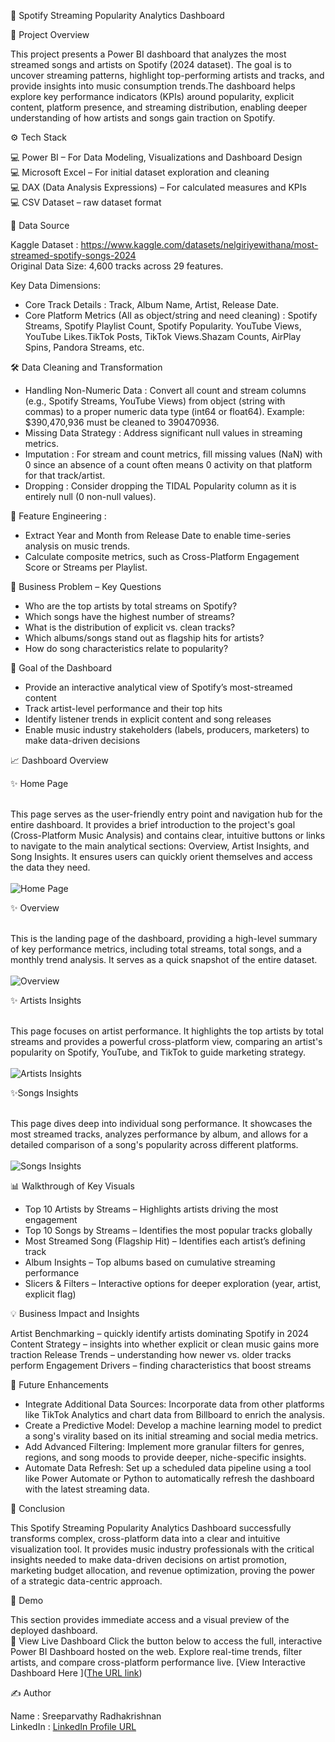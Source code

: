 🎵 Spotify Streaming Popularity Analytics Dashboard

📌 Project Overview

This project presents a Power BI dashboard that analyzes the most streamed songs and artists on Spotify (2024 dataset). The goal is to uncover streaming patterns, highlight top-performing artists and tracks, and provide insights into music consumption trends.The dashboard helps explore key performance indicators (KPIs) around popularity, explicit content, platform presence, and streaming distribution, enabling deeper understanding of how artists and songs gain traction on Spotify.

⚙️ Tech Stack

💻 Power BI – For Data Modeling, Visualizations and Dashboard Design <br>
💻 Microsoft Excel – For initial dataset exploration and cleaning<br>
💻 DAX (Data Analysis Expressions) – For calculated measures and KPIs<br>
💻 CSV Dataset – raw dataset format<br>

📂 Data Source

Kaggle Dataset : https://www.kaggle.com/datasets/nelgiriyewithana/most-streamed-spotify-songs-2024<br>
Original Data Size: 4,600 tracks across 29 features.

Key Data Dimensions:

- Core Track Details : Track, Album Name, Artist, Release Date.
- Core Platform Metrics (All as object/string and need cleaning) : Spotify Streams, Spotify Playlist Count, Spotify Popularity.
YouTube Views, YouTube Likes.TikTok Posts, TikTok Views.Shazam Counts, AirPlay Spins, Pandora Streams, etc.

🛠️ Data Cleaning and Transformation 

- Handling Non-Numeric Data : Convert all count and stream columns (e.g., Spotify Streams, YouTube Views) from object (string with commas) to a proper numeric data type (int64 or float64).
Example: $390,470,936 must be cleaned to 390470936.
- Missing Data Strategy : Address significant null values in streaming metrics.
- Imputation : For stream and count metrics, fill missing values (NaN) with 0 since an absence of a count often means 0 activity on that platform for that track/artist.
- Dropping : Consider dropping the TIDAL Popularity column as it is entirely null (0 non-null values).

📌 Feature Engineering : 

- Extract Year and Month from Release Date to enable time-series analysis on music trends.
- Calculate composite metrics, such as Cross-Platform Engagement Score or Streams per Playlist.

🚀 Business Problem – Key Questions

- Who are the top artists by total streams on Spotify?
- Which songs have the highest number of streams?
- What is the distribution of explicit vs. clean tracks?
- Which albums/songs stand out as flagship hits for artists?
- How do song characteristics  relate to popularity?

🎯 Goal of the Dashboard

- Provide an interactive analytical view of Spotify’s most-streamed content
- Track artist-level performance and their top hits
- Identify listener trends in explicit content and song releases
- Enable music industry stakeholders (labels, producers, marketers) to make data-driven decisions

📈 Dashboard Overview

✨ Home Page 

<br>This page serves as the user-friendly entry point and navigation hub for the entire dashboard. It provides a brief introduction to the project's goal (Cross-Platform Music Analysis) and contains clear, intuitive buttons or links to navigate to the main analytical sections: Overview, Artist Insights, and Song Insights. It ensures users can quickly orient themselves and access the data they need.<br><br>![Home Page](https://github.com/Sreeparvathy-Radhakrishnan/Spotify-Streaming-Popularity-Analytics-Dashboard/blob/main/Dashboard%20Images/Home%20Page.jpg)<br>

✨ Overview 

<br>This is the landing page of the dashboard, providing a high-level summary of key performance metrics, including total streams, total songs, and a monthly trend analysis. It serves as a quick snapshot of the entire dataset.<br><br>
![Overview](https://github.com/Sreeparvathy-Radhakrishnan/Spotify-Streaming-Popularity-Analytics-Dashboard/blob/main/Dashboard%20Images/Overview.jpg)<br>

✨ Artists Insights

<br>This page focuses on artist performance. It highlights the top artists by total streams and provides a powerful cross-platform view, comparing an artist's popularity on Spotify, YouTube, and TikTok to guide marketing strategy.<br><br>
![Artists Insights](https://github.com/Sreeparvathy-Radhakrishnan/Spotify-Streaming-Popularity-Analytics-Dashboard/blob/main/Dashboard%20Images/Artist%20Insights.jpg)<br>

✨Songs Insights 

<br>This page dives deep into individual song performance. It showcases the most streamed tracks, analyzes performance by album, and allows for a detailed comparison of a song's popularity across different platforms.<br><br>
![Songs Insights](https://github.com/Sreeparvathy-Radhakrishnan/Spotify-Streaming-Popularity-Analytics-Dashboard/blob/main/Dashboard%20Images/Song%20Insights.jpg)<br>

📊 Walkthrough of Key Visuals

- Top 10 Artists by Streams – Highlights artists driving the most engagement
- Top 10 Songs by Streams – Identifies the most popular tracks globally
- Most Streamed Song (Flagship Hit) – Identifies each artist’s defining track
- Album Insights – Top albums based on cumulative streaming performance
- Slicers & Filters – Interactive options for deeper exploration (year, artist, explicit flag)

💡 Business Impact and Insights

Artist Benchmarking – quickly identify artists dominating Spotify in 2024
Content Strategy – insights into whether explicit or clean music gains more traction
Release Trends – understanding how newer vs. older tracks perform
Engagement Drivers – finding characteristics that boost streams

🚀 Future Enhancements

- Integrate Additional Data Sources: Incorporate data from other platforms like TikTok Analytics and chart data from Billboard to enrich the analysis.
- Create a Predictive Model: Develop a machine learning model to predict a song's virality based on its initial streaming and social media metrics.
- Add Advanced Filtering: Implement more granular filters for genres, regions, and song moods to provide deeper, niche-specific insights.
- Automate Data Refresh: Set up a scheduled data pipeline using a tool like Power Automate or Python to automatically refresh the dashboard with the latest streaming data.
  
🎉 Conclusion

This Spotify Streaming  Popularity Analytics Dashboard successfully transforms complex, cross-platform data into a clear and intuitive visualization tool. It provides music industry professionals with the critical insights needed to make data-driven decisions on artist promotion, marketing budget allocation, and revenue optimization, proving the power of a strategic data-centric approach.

🎥 Demo

This section provides immediate access and a visual preview of the deployed dashboard.<br>
🔗 View Live Dashboard
Click the button below to access the full, interactive Power BI Dashboard hosted on the web. Explore real-time trends, filter artists, and compare cross-platform performance live.
[View Interactive Dashboard Here ]([The URL link](https://github.com/Sreeparvathy-Radhakrishnan/Spotify-Streaming-Popularity-Analytics-Dashboard/blob/main/Spotify%20Streaming%20Popularity%20Analytics%20Dashboard.pbit))

✍️ Author

Name : Sreeparvathy Radhakrishnan <br>
LinkedIn : [ LinkedIn Profile URL](https://www.linkedin.com/in/sreeparvathy-radhakrishnan-151883249/)

